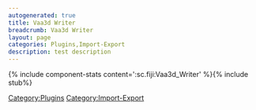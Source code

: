 ```yaml
---
autogenerated: true
title: Vaa3d Writer
breadcrumb: Vaa3d Writer
layout: page
categories: Plugins,Import-Export
description: test description
---
```


{% include component-stats content=':sc.fiji:Vaa3d\_Writer' %}{% include stub%}


[Category:Plugins](Category_Plugins "wikilink") [Category:Import-Export](Category_Import-Export "wikilink")
